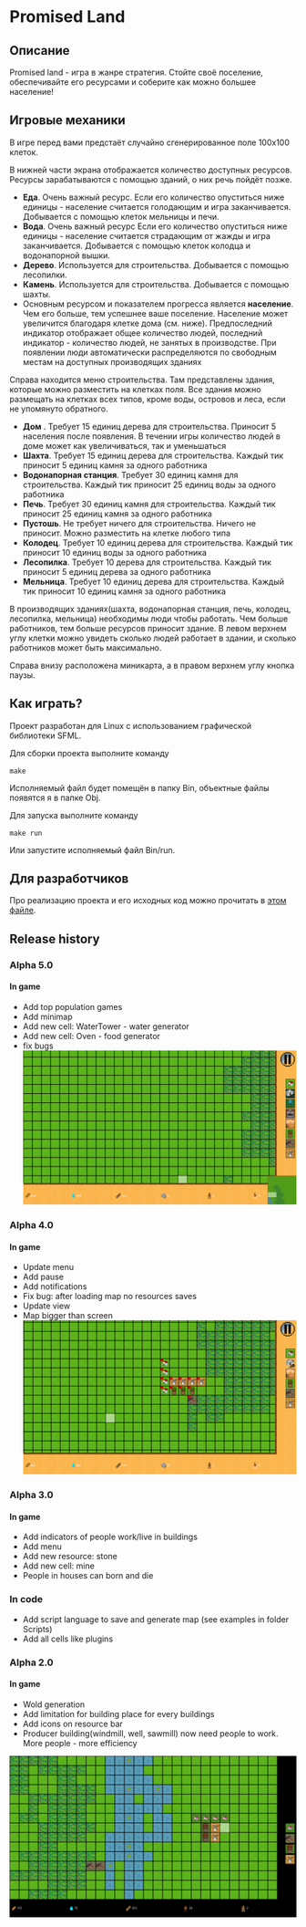 # Promised Land
## Описание
Promised land - игра в жанре стратегия. 
Стойте своё поселение, обеспечивайте его ресурсами и соберите как можно большее население!

## Игровые механики
В игре перед вами предстаёт случайно сгенерированное поле 100x100 клеток.

В нижней части экрана отображается количество доступных ресурсов. Ресурсы зарабатываются с помощью зданий, о них речь пойдёт позже.

* __Еда__. Очень важный ресурс. Если его количество опуститься ниже единицы - население считается голодающим и игра заканчивается. Добывается с помощью клеток мельницы и печи.
* __Вода__. Очень важный ресурс Если его количество опуститься ниже единицы - население считается страдающим от жажды и игра заканчивается. Добывается с помощью клеток колодца и водонапорной вышки.
* __Дерево__. Используется для строительства. Добывается с помощью лесопилки.
* __Камень__. Используется для строительства. Добывается с помощью шахты. 
* Основным ресурсом и показателем прогресса является __население__. Чем его больше, тем успешнее ваше поселение. Население может увеличится благодаря клетке дома (см. ниже). Предпоследний индикатор отображает общее количество людей, последний индикатор - количество людей, не занятых в производстве. При появлении люди автоматически распределяются по свободным местам на доступных производящих зданиях

Справа находится меню строительства. Там представлены здания, которые можно разместить на клетках поля. Все здания можно размещать на клетках всех типов, кроме воды, островов и леса, если не упомянуто обратного.
* __Дом__ . Требует 15 единиц дерева для строительства. Приносит 5 населения после появления. В течении игры количество людей в доме может как увеличиваться, так и уменьшаться
* __Шахта__. Требует 15 единиц дерева для строительства. Каждый тик приносит 5 единиц камня за одного работника
* __Водонапорная станция__. Требует 30 единиц камня для строительства. Каждый тик приносит 25 единиц воды за одного работника
* __Печь__. Требует 30 единиц камня для строительства. Каждый тик приносит 25 единиц камня за одного работника
* __Пустошь__. Не требует ничего для строительства. Ничего не приносит. Можно разместить на клетке любого типа
* __Колодец__. Требует 10 единиц дерева для строительства. Каждый тик приносит 10 единиц воды за одного работника
* __Лесопилка__. Требует 10 дерева для строительства. Каждый тик приносит 5 единиц дерева за одного работника
* __Мельница__. Требует 10 единиц дерева для строительства. Каждый тик приносит 10 единиц камня за одного работника

В производящих зданиях(шахта, водонапорная станция, печь, колодец, лесопилка, мельница) необходимы люди чтобы работать. Чем больше работников, тем больше ресурсов приносит здание. В левом верхнем углу клетки можно увидеть сколько людей работает в здании, и сколько работников может быть максимально.

Справа внизу расположена миникарта, а в правом верхнем углу кнопка паузы.

## Как играть?
Проект разработан для Linux с использованием графической библиотеки SFML.

Для сборки проекта выполните команду
```
make
```
Исполняемый файл будет помещён в папку Bin, объектные файлы появятся я в папке Obj.

Для запуска выполните команду
```
make run
```
Или запустите исполняемый файл Bin/run.

## Для разработчиков
Про реализацию проекта и его исходных код можно прочитать в [этом файле](Src/README.md). 

## Release history

### Alpha 5.0
#### In game
* Add top population games
* Add minimap
* Add new cell: WaterTower - water generator
* Add new cell: Oven - food generator
* fix bugs
![](Assets/Alpha5_0.png "Gameplay screenshot")

### Alpha 4.0
#### In game
* Update menu
* Add pause
* Add notifications
* Fix bug: after loading map no resources saves
* Update view
* Map bigger than screen
![](Assets/Alpha4_0.png "Gameplay screenshot")

### Alpha 3.0
#### In game
* Add indicators of people work/live in buildings
* Add menu
* Add new resource: stone
* Add new cell: mine
* People in houses can born and die
### In code
* Add script language to save and generate map (see examples in folder Scripts)
* Add all cells like plugins 

### Alpha 2.0
#### In game
* Wold generation
* Add limitation for building place for every buildings
* Add icons on resource bar
* Producer building(windmill, well, sawmill) now need people to work. More people - more efficiency

![](Assets/Alpha2_0.png "Gameplay screenshot")

